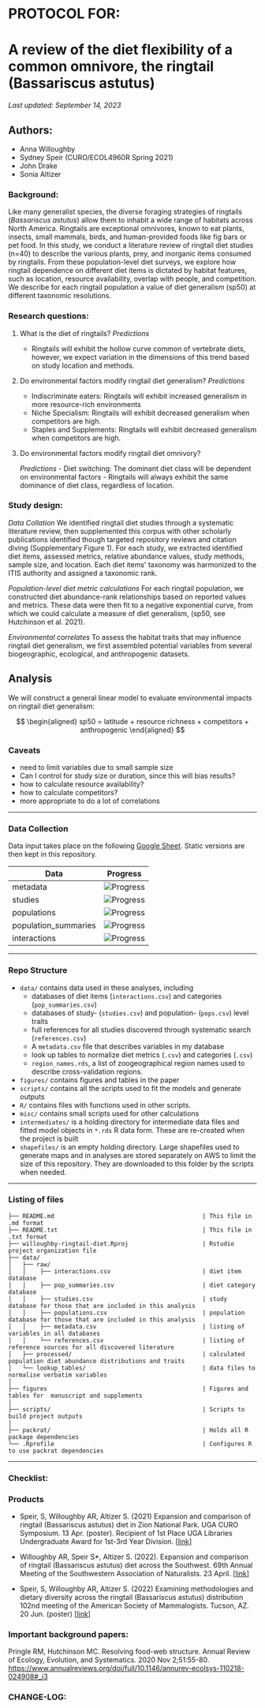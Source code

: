 # PROTOCOL FOR: 
# A review of the diet flexibility of a common omnivore, the ringtail (Bassariscus astutus)

_Last updated: September 14, 2023_

## Authors: 

* Anna Willoughby
* Sydney Speir (CURO/ECOL4960R Spring 2021)
* John Drake
* Sonia Altizer 

### Background: 

Like many generalist species, the diverse foraging strategies of ringtails (*Bassariscus astutus*) allow them to inhabit a wide range of habitats across North America. Ringtails are exceptional omnivores, known to eat plants, insects, small mammals, birds, and human-provided foods like fig bars or pet food. In this study, we conduct a literature review of ringtail diet studies (n=40) to describe the various plants, prey, and inorganic items consumed by ringtails. From these population-level diet surveys, we explore how ringtail dependence on different diet items is dictated by habitat features, such as location, resource availability, overlap with people, and competition. We describe for each ringtail population a value of diet generalism (sp50) at different taxonomic resolutions. 

### Research questions:
 1) What is the diet of ringtails?
   *Predictions*
    - Ringtails will exhibit the hollow curve common of vertebrate diets, however, we expect variation in the dimensions of this trend based on study location and methods. 
 2) Do environmental factors modify ringtail diet generalism?
    *Predictions*
    - Indiscriminate eaters: Ringtails will exhibit increased generalism in more resource-rich environments
    - Niche Specialism: Ringtails will exhibit decreased generalism when competitors are high.
    - Staples and Supplements: Ringtails will exhibit decreased generalism when competitors are high.
  4)  Do environmental factors modify ringtail diet omnivory?

      *Predictions*
    - Diet switching: The dominant diet class will be dependent on environmental factors
    - Ringtails will always exhibit the same dominance of diet class, regardless of location. 
      
### Study design: 
*Data Collation*
We identified ringtail diet studies through a systematic literature review, then supplemented this corpus with other scholarly publications identified though targeted repository reviews and citation diving (Supplementary Figure 1). For each study, we extracted identified diet items, assessed metrics, relative abundance values, study methods, sample size, and location. Each diet items' taxonomy was harmonized to the ITIS authority and assigned a taxonomic rank. 

*Population-level diet metric calculations*
For each ringtail population, we constructed diet abundance-rank relationships based on reported values and metrics. These data were then fit to a negative exponential curve, from which we could calculate a measure of diet generalism, (sp50, see Hutchinson et al. 2021). 

*Environmental correlates*
To assess the habitat traits that may influence ringtail diet generalism, we first assembled potential variables from several biogeographic, ecological, and anthropogenic datasets. 

## Analysis 
We will construct a general linear model to evaluate environmental impacts on ringtail diet generalism: 

$$
\begin{aligned}
sp50 = latitude + resource richness + competitors + anthropogenic 
\end{aligned}
$$

### Caveats
- need to limit variables due to small sample size
- Can I control for study size or duration, since this will bias results? 
- how to calculate resource availability?
- how to calculate competitors?
- more appropriate to do a lot of correlations 

---

### Data Collection 
Data input takes place on the following [Google Sheet](https://docs.google.com/spreadsheets/d/1M-M2E0h1CC5UlUgtnll5JIhjpUP0AiiO4tX1FLaAR6w/edit?usp=sharing). Static versions are then kept in this repository. 

Data  | Progress
------------- | -------------
metadata  | ![Progress](https://progress-bar.dev/64)
studies  | ![Progress](https://progress-bar.dev/85)
populations  | ![Progress](https://progress-bar.dev/53)
population_summaries  | ![Progress](https://progress-bar.dev/35)
interactions  | ![Progress](https://progress-bar.dev/53)

---

### Repo Structure
-  `data/` contains data used in these analyses, including
    -   databases of diet items (`interactions.csv`) and categories (`pop_summaries.csv`)
    -   databases of study- (`studies.csv`) and population- (`pops.csv`) level traits
    -   full references for all studies discovered through systematic search (`references.csv`)
    -   A `metadata.csv` file that describes variables in my database
    -  look up tables to normalize diet metrics (`.csv`) and categories (`.csv`)
    -   `region_names.rds`, a list of zoogeographical region names used to describe cross-validation regions. 
-  `figures/` contains figures and tables in the paper
-   `scripts/` contains all the scripts used to fit the models and generate outputs
-   `R/` contains files with functions used in other scripts.    
-   `misc/` contains small scripts used for other calculations
-   `intermediates/` is a holding directory for
     intermediate data files and fitted model objects in
     `*.rds` R data form. These are re-created when the project is built
-   `shapefiles/` is an empty holding directory.  Large shapefiles used to generate
    maps and in analyses are stored separately on AWS to limit the size of this
    repository.  They are downloaded to this folder by the scripts when needed.
---

### Listing of files
```
├── README.md                                          | This file in .md format
├── README.txt                                         | This file in .txt format
├── willoughby-ringtail-diet.Rproj                     | Rstudio project organization file
├── data/
│   ├── raw/
│   │    ├── interactions.csv                          | diet item database
│   │    ├── pop_summaries.csv                         | diet category database
│   │    ├── studies.csv                               | study database for those that are included in this analysis
│   │    ├── populations.csv                           | population database for those that are included in this analysis
│   │    ├── metadata.csv                              | listing of variables in all databases
│   │    └── references.csv                            | listing of reference sources for all discovered literature
│   ├── processed/                                     | calculated population diet abundance distributions and traits
│   └── lookup_tables/                                 | data files to normalise verbatim variables 
│
├── figures                                            | Figures and tables for  manuscript and supplements
│
├── scripts/                                           | Scripts to build project outputs
│
├── packrat/                                           | Holds all R package dependencies
└── .Rprofile                                          | Configures R to use packrat dependencies
```
---


### Checklist: 

### Products 

* Speir, S, Willoughby AR, Altizer S. (2021) Expansion and comparison of ringtail (Bassariscus astutus) 
      diet in Zion National Park. UGA CURO Symposium. 13 Apr. (poster). Recipient of 1st Place UGA Libraries       
      Undergraduate Award for 1st-3rd Year Division. [[link](https://drive.google.com/file/d/1uog78t_9qbTmkgbjhhkKwqNYvKBuPipg/view?usp=share_link)]

* Willoughby AR, Speir S*, Altizer S. (2022). Expansion and comparison of ringtail (Bassariscus astutus) diet across the Southwest. 69th Annual Meeting of 
      the Southwestern Association of Naturalists. 23 April. [[link](https://drive.google.com/file/d/18I4sBirtLM6235FNXiWogi__qJcVE6yf/view?usp=share_link)]

* Speir, S, Willoughby AR, Altizer S. (2022) Examining methodologies and dietary diversity across the 
      ringtail (Bassariscus astutus) distribution 102nd meeting of the American Society of Mammalogists. 
      Tucson, AZ. 20 Jun. (poster) [[link](https://drive.google.com/file/d/1EpAuf-Gjyz7FhBcxAP9w4rcuqfJkcekL/view?usp=share_link)]


### Important background papers: 

Pringle RM, Hutchinson MC. Resolving food-web structure. Annual Review of Ecology, Evolution, and Systematics. 2020 Nov 2;51:55-80.
https://www.annualreviews.org/doi/full/10.1146/annurev-ecolsys-110218-024908#_i3

### CHANGE-LOG:
